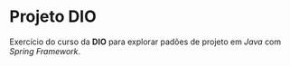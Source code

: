 # Projeto DIO

Exercício do curso da **DIO** para explorar padões de projeto em _Java_ com _Spring Framework_.

